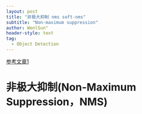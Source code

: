 ```yaml
---
layout: post
title: "非极大抑制 nms soft-nms"
subtitle: "Non-maximum suppression"
author: WenlSun"
header-style: text
tag:
  - Object Detection
---
```


[参考文章1](https://www.cnblogs.com/makefile/p/nms.html)

# 非极大抑制(Non-Maximum Suppression，NMS)













